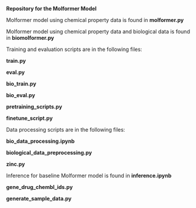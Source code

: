 **Repository for the Molformer Model**

Molformer model using chemical property data is found in **molformer.py**

Molformer model using chemical property data and biological data is found in **biomolformer.py**

Training and evaluation scripts are in the following files:

**train.py**

**eval.py**

**bio_train.py**

**bio_eval.py**

**pretraining_scripts.py**

**finetune_script.py**

Data processing scripts are in the following files:

**bio_data_processing.ipynb**

**biological_data_preprocessing.py**

**zinc.py**


Inference for baseline Molformer model is found in **inference.ipynb**

**gene_drug_chembl_ids.py**

**generate_sample_data.py**

